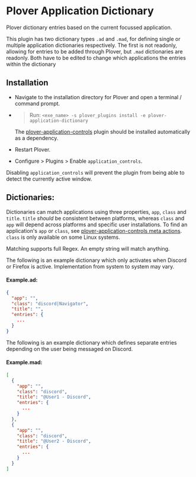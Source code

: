 # Plover Application Dictionary
Plover dictionary entries based on the current focussed application.

This plugin has two dictionary types `.ad` and `.mad`, for defining single or multiple application dictionaries 
respectively. The first is not readonly, allowing for entries to be added through Plover, but `.mad` dictionaries are
readonly. Both have to be edited to change which applications the entries within the dictionary 

## Installation
- Navigate to the installation directory for Plover and open a terminal / command prompt.

- > Run: `<exe_name> -s plover_plugins install -e plover-application-dictionary`

    The [plover-application-controls](https://github.com/Pipatooa/plover-application-controls) plugin should be 
    installed automatically as a dependency.


- Restart Plover.

- Configure > Plugins > Enable `application_controls`.

Disabling `application_controls` will prevent the plugin from being able to detect the currently active window.

## Dictionaries:

Dictionaries can match applications using three properties, `app`, `class` and `title`. `title` *should* be consistent
between platforms, whereas `class` and `app` will depend across platforms and specific user installations. To find an
application's `app` or `class`, see
[plover-application-controls meta actions](https://github.com/Pipatooa/plover-application-controls#meta-actions). 
`class` is only available on some Linux systems.

Matching supports full Regex. An empty string will match anything.

The following is an example dictionary which only activates when Discord or Firefox is active. Implementation from
system to system may vary.

#### Example.ad:
```json
{
  "app": "",
  "class": "discord|Navigator",
  "title": "",
  "entries": {
    ...
  }
}
```

The following is an example dictionary which defines separate entries depending on the user being messaged on Discord.

#### Example.mad:
```json
[
  {
    "app": "",
    "class": "discord",
    "title": "@User1 - Discord",
    "entries": {
      ...
    }
  },
  {
    "app": "",
    "class": "discord",
    "title": "@User2 - Discord",
    "entries": {
      ...
    }
  }
]
```
